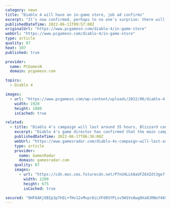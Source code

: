 ```yaml
---
category: news
title: "Diablo 4 will have an in-game store, job ad confirms"
excerpt: "It’s now confirmed, perhaps to no one’s surprise: there will be an in-game Diablo IV store when the RPG game finally releases. Activision Blizzard is currently hiring someone to manage this “Diablo IV ..."
publishedDateTime: 2022-06-11T09:57:00Z
originalUrl: "https://www.pcgamesn.com/diablo-4/in-game-store"
webUrl: "https://www.pcgamesn.com/diablo-4/in-game-store"
type: article
quality: 87
heat: 107
published: true

provider:
  name: PCGamesN
  domain: pcgamesn.com

topics:
  - Diablo 4

images:
  - url: "https://www.pcgamesn.com/wp-content/uploads/2022/06/diablo-4-in-game-store.jpg"
    width: 1920
    height: 1080
    isCached: true

related:
  - title: "Diablo 4's campaign will last around 35 hours, Blizzard confirms"
    excerpt: "Diablo 4's game director has confirmed that the main campaign is around 35 hours long. Shely revealed that Diablo 4 will take around 35 hours to complete. Elaborating on the campaign, he describes it ..."
    publishedDateTime: 2022-06-17T06:36:00Z
    webUrl: "https://www.gamesradar.com/diablo-4s-campaign-will-last-around-35-hours-blizzard-confirms/"
    type: article
    provider:
      name: GamesRadar
      domain: gamesradar.com
    quality: 87
    images:
      - url: "https://cdn.mos.cms.futurecdn.net/P7nU4LLk8aUFZ6XZdt3ge7-1200-80.jpg"
        width: 1200
        height: 675
        isCached: true

secured: "OHF6AKjOBIp3p7hEL+fHv12vMvpr0iLVFdOSYPLsv5W1Vx8wg8Xa0JRNoY46SuZk+43mFzQOp3TpRthFl6iPLtPiq1huaZGcBA+3m2sytiy6vf4SRKCJv/7DQbDa9/wY2PYbLZ7psZZ/r36YafB2KMmlwOItwld65VtyMoS1xgVVY+eJ7g5rPbaUa3UoIGati8w3RAT2PDG1wqVd9V8bdrFukTCIoSouH/Kk9LjuYZNyqgDsFIcgHuegDPEgJoj7siQpaUPzpPVCz8KVDftksD4vPlO6sOj8FwpzY6yDGy8JbNvSyoG7rdeoPYO04hernvDmkIzoUYud3MFp1DfugjvxuN4YZ3jJygZZvsyjUXs=;eCUAsrbZ62J8h9alI6Vbyg=="
---
```


